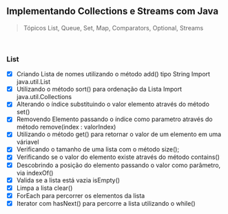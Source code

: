 ## Implementando Collections e Streams com Java

> Tópicos List, Queue, Set, Map, Comparators, Optional, Streams

<br/>

### List

- [x] Criando Lista de nomes utilizando o método add() tipo String Import java.util.List
- [x] Utilizando o método sort() para ordenação da Lista  Import java.util.Collections
- [x] Alterando o índice substituindo o valor elemento através do método set()
- [x] Removendo Elemento passando o índice como parametro através do método remove(index : valorIndex)
- [x] Utilizando o método get() para retornar o valor de um elemento em uma váriavel
- [x] Verificando o tamanho de uma lista com o método size();
- [x] Verificando se o valor do elemento existe através do método contains()
- [x] Descobrindo a posição do elemento passando o valor como parâmetro, via indexOf()
- [x] Valida se a lista está vazia isEmpty()
- [x] Limpa a lista clear()
- [x] ForEach para percorrer os elementos da lista
- [x] Iterator com hasNext() para percorre a lista utilizando o while()